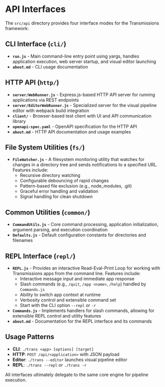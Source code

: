 # API Interfaces

The `src/api` directory provides four interface modes for the Transmissions framework:

## CLI Interface (`cli/`)
- **`run.js`** - Main command-line entry point using yargs, handles application execution, web server startup, and visual editor launching
- **`about.md`** - CLI usage documentation

## HTTP API (`http/`)
- **`server/WebRunner.js`** - Express.js-based HTTP API server for running applications via REST endpoints
- **`server/EditorWebRunner.js`** - Specialized server for the visual pipeline editor with webpack build integration
- **`client/`** - Browser-based test client with UI and API communication library
- **`openapi-spec.yaml`** - OpenAPI specification for the HTTP API
- **`about.md`** - HTTP API documentation and usage examples

## File System Utilities (`fs/`)
- **`FileWatcher.js`** - A filesystem monitoring utility that watches for changes in a directory tree and sends notifications to a specified URL. Features include:
  - Recursive directory watching
  - Configurable debouncing of rapid changes
  - Pattern-based file exclusion (e.g., node_modules, .git)
  - Graceful error handling and validation
  - Signal handling for clean shutdown

## Common Utilities (`common/`)
- **`CommandUtils.js`** - Core command processing, application initialization, argument parsing, and execution coordination
- **`Defaults.js`** - Default configuration constants for directories and filenames

## REPL Interface (`repl/`)
- **`REPL.js`** - Provides an interactive Read-Eval-Print Loop for working with Transmissions apps from the command line. Features include:
  - Interactive message input and immediate app response
  - Slash commands (e.g., `/quit`, `/app <name>`, `/help`) handled by `Commands.js`
  - Ability to switch app context at runtime
  - Verbosity control and extensible command set
  - Start with the CLI option `--repl` or `-r`
- **`Commands.js`** - Implements handlers for slash commands, allowing for extensible REPL control and utility features
- **`about.md`** - Documentation for the REPL interface and its commands

## Usage Patterns
- **CLI**: `./trans <app> [options] [target]`
- **HTTP**: `POST /api/<application>` with JSON payload
- **Editor**: `./trans --editor` launches visual pipeline editor
- **REPL**: `./trans --repl` or `./trans -r`

All interfaces ultimately delegate to the same core engine for pipeline execution.